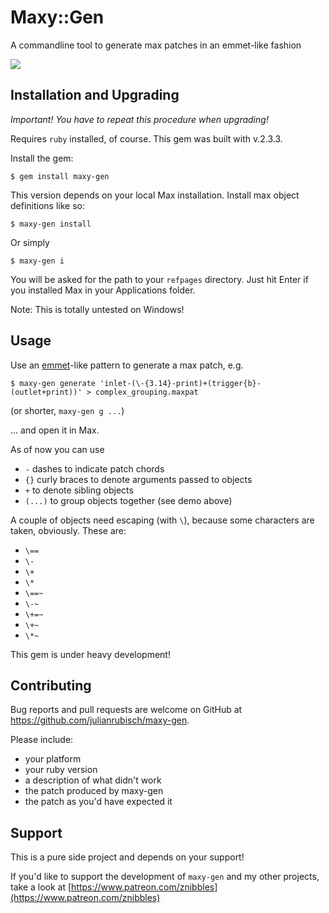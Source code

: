 # Maxy::Gen

A commandline tool to generate max patches in an emmet-like fashion

![](https://s3.eu-central-1.amazonaws.com/maxy-gen/maxygen-demo-v0.3.0.gif)

## Installation and Upgrading

_Important! You have to repeat this procedure when upgrading!_

Requires `ruby` installed, of course. This gem was built with v.2.3.3.

Install the gem:

    $ gem install maxy-gen       
    
This version depends on your local Max installation. Install max object definitions like so:

    $ maxy-gen install
    
Or simply

    $ maxy-gen i
    
You will be asked for the path to your `refpages` directory. Just hit Enter if you installed Max in your Applications folder.

Note: This is totally untested on Windows!    

## Usage

Use an [emmet](https://emmet.io/)-like pattern to generate a max patch, e.g.

    $ maxy-gen generate 'inlet-(\-{3.14}-print)+(trigger{b}-(outlet+print))' > complex_grouping.maxpat
    
(or shorter, `maxy-gen g ...`)
        
... and open it in Max. 

As of now you can use 

- `-` dashes to indicate patch chords 
- `{}` curly braces to denote arguments passed to objects
- `+` to denote sibling objects
- `(...)` to group objects together (see demo above)

A couple of objects need escaping (with `\`), because some characters are taken, obviously. These are:

- `\==`
- `\-`
- `\+`
- `\*`
- `\==~`
- `\-~`
- `\+=~`
- `\+~`
- `\*~`

     

This gem is under heavy development!

## Contributing

Bug reports and pull requests are welcome on GitHub at https://github.com/julianrubisch/maxy-gen.

Please include:
- your platform
- your ruby version
- a description of what didn't work
- the patch produced by maxy-gen
- the patch as you'd have expected it

## Support
This is a pure side project and depends on your support!

If you'd like to support the development of `maxy-gen` and my other projects, take a look at [https://www.patreon.com/znibbles](https://www.patreon.com/znibbles)
